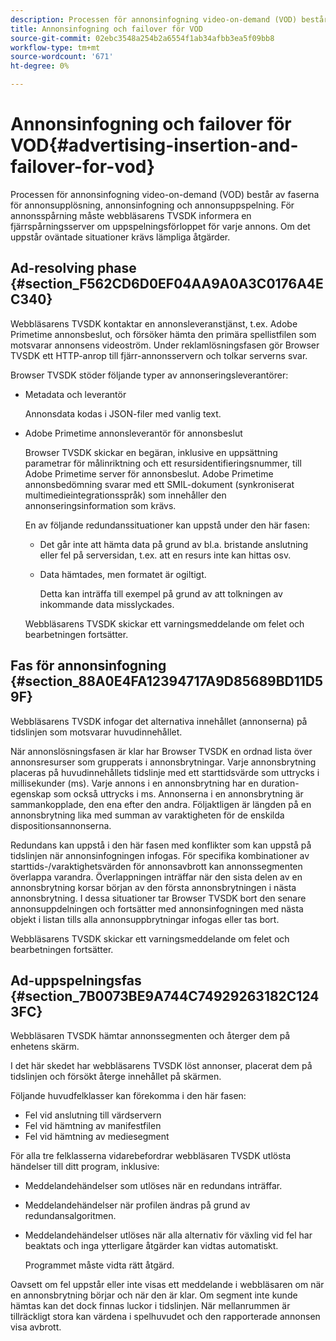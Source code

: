 ```yaml
---
description: Processen för annonsinfogning video-on-demand (VOD) består av faserna för annonsupplösning, annonsinfogning och annonsuppspelning. För annonsspårning måste webbläsarens TVSDK informera en fjärrspårningsserver om uppspelningsförloppet för varje annons. Om det uppstår oväntade situationer krävs lämpliga åtgärder.
title: Annonsinfogning och failover för VOD
source-git-commit: 02ebc3548a254b2a6554f1ab34afbb3ea5f09bb8
workflow-type: tm+mt
source-wordcount: '671'
ht-degree: 0%

---
```


# Annonsinfogning och failover för VOD{#advertising-insertion-and-failover-for-vod}

Processen för annonsinfogning video-on-demand (VOD) består av faserna för annonsupplösning, annonsinfogning och annonsuppspelning. För annonsspårning måste webbläsarens TVSDK informera en fjärrspårningsserver om uppspelningsförloppet för varje annons. Om det uppstår oväntade situationer krävs lämpliga åtgärder.

## Ad-resolving phase {#section_F562CD6D0EF04AA9A0A3C0176A4EC340}

Webbläsarens TVSDK kontaktar en annonsleveranstjänst, t.ex. Adobe Primetime annonsbeslut, och försöker hämta den primära spellistfilen som motsvarar annonsens videoström. Under reklamlösningsfasen gör Browser TVSDK ett HTTP-anrop till fjärr-annonsservern och tolkar serverns svar.

Browser TVSDK stöder följande typer av annonseringsleverantörer:

* Metadata och leverantör

  Annonsdata kodas i JSON-filer med vanlig text.
* Adobe Primetime annonsleverantör för annonsbeslut

  Browser TVSDK skickar en begäran, inklusive en uppsättning parametrar för målinriktning och ett resursidentifieringsnummer, till Adobe Primetime server för annonsbeslut. Adobe Primetime annonsbedömning svarar med ett SMIL-dokument (synkroniserat multimedieintegrationsspråk) som innehåller den annonseringsinformation som krävs.

  En av följande redundanssituationer kan uppstå under den här fasen:

   * Det går inte att hämta data på grund av bl.a. bristande anslutning eller fel på serversidan, t.ex. att en resurs inte kan hittas osv.
   * Data hämtades, men formatet är ogiltigt.

     Detta kan inträffa till exempel på grund av att tolkningen av inkommande data misslyckades.

  Webbläsarens TVSDK skickar ett varningsmeddelande om felet och bearbetningen fortsätter.

## Fas för annonsinfogning {#section_88A0E4FA12394717A9D85689BD11D59F}

Webbläsarens TVSDK infogar det alternativa innehållet (annonserna) på tidslinjen som motsvarar huvudinnehållet.

När annonslösningsfasen är klar har Browser TVSDK en ordnad lista över annonsresurser som grupperats i annonsbrytningar. Varje annonsbrytning placeras på huvudinnehållets tidslinje med ett starttidsvärde som uttrycks i millisekunder (ms). Varje annons i en annonsbrytning har en duration-egenskap som också uttrycks i ms. Annonserna i en annonsbrytning är sammankopplade, den ena efter den andra. Följaktligen är längden på en annonsbrytning lika med summan av varaktigheten för de enskilda dispositionsannonserna.

Redundans kan uppstå i den här fasen med konflikter som kan uppstå på tidslinjen när annonsinfogningen infogas. För specifika kombinationer av starttids-/varaktighetsvärden för annonsavbrott kan annonssegmenten överlappa varandra. Överlappningen inträffar när den sista delen av en annonsbrytning korsar början av den första annonsbrytningen i nästa annonsbrytning. I dessa situationer tar Browser TVSDK bort den senare annonsuppdelningen och fortsätter med annonsinfogningen med nästa objekt i listan tills alla annonsuppbrytningar infogas eller tas bort.

Webbläsarens TVSDK skickar ett varningsmeddelande om felet och bearbetningen fortsätter.

## Ad-uppspelningsfas {#section_7B0073BE9A744C74929263182C1243FC}

Webbläsaren TVSDK hämtar annonssegmenten och återger dem på enhetens skärm.

I det här skedet har webbläsarens TVSDK löst annonser, placerat dem på tidslinjen och försökt återge innehållet på skärmen.

Följande huvudfelklasser kan förekomma i den här fasen:

* Fel vid anslutning till värdservern
* Fel vid hämtning av manifestfilen
* Fel vid hämtning av mediesegment

För alla tre felklasserna vidarebefordrar webbläsaren TVSDK utlösta händelser till ditt program, inklusive:

* Meddelandehändelser som utlöses när en redundans inträffar.
* Meddelandehändelser när profilen ändras på grund av redundansalgoritmen.
* Meddelandehändelser utlöses när alla alternativ för växling vid fel har beaktats och inga ytterligare åtgärder kan vidtas automatiskt.

  Programmet måste vidta rätt åtgärd.

Oavsett om fel uppstår eller inte visas ett meddelande i webbläsaren om när en annonsbrytning börjar och när den är klar. Om segment inte kunde hämtas kan det dock finnas luckor i tidslinjen. När mellanrummen är tillräckligt stora kan värdena i spelhuvudet och den rapporterade annonsen visa avbrott.
